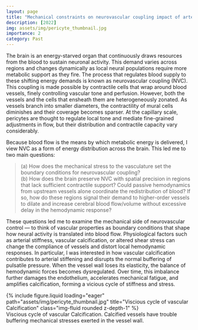 ```yaml
---
layout: page
title: "Mechanical constraints on neurovascular coupling impact of arterial stiffness on functional hyperemia and microvascular flow regulation"
description: [2022]
img: assets/img/pericyte_thumbnail.jpg
importance: 2
category: Past
---
```


The brain is an energy-starved organ that continuously draws resources from the blood to sustain neuronal activity. This demand varies across regions and changes dynamically as local neural populations require more metabolic support as they fire. The process that regulates blood supply to these shifting energy demands is known as neurovascular coupling (NVC). This coupling is made possible by contractile cells that wrap around blood vessels, finely controlling vascular tone and perfusion. However, both the vessels and the cells that ensheath them are heterogeneously zonated. As vessels branch into smaller diameters, the contractility of mural cells diminishes and their coverage becomes sparser. At the capillary scale, pericytes are thought to regulate local tone and mediate fine-grained adjustments in flow, but their distribution and contractile capacity vary considerably.

Because blood flow is the means by which metabolic energy is delivered, I view NVC as a form of energy distribution across the brain. This led me to two main questions:
> (a) How does the mechanical stress to the vasculature set the boundary conditions for neurovascular coupling? <br> (b) How does the brain preserve NVC with spatial precision in regions that lack sufficient contractile support? Could passive hemodynamics from upstream vessels alone coordinate the redistribution of blood? If so, how do these regions signal their demand to higher-order vessels to dilate and increase cerebral blood flow/volume without excessive delay in the hemodynamic response?

These questions led me to examine the mechanical side of neurovascular control — to think of vascular properties as boundary conditions that shape how neural activity is translated into blood flow. Physiological factors such as arterial stiffness, vascular calcification, or altered shear stress can change the compliance of vessels and distort local hemodynamic responses. In particular, I was interested in how vascular calcification contributes to arterial stiffening and disrupts the normal buffering of pulsatile pressure. When the vessel wall loses its elasticity, the balance of hemodynamic forces becomes dysregulated. Over time, this imbalance further damages the endothelium, accelerates mechanical fatigue, and amplifies calcification, forming a vicious cycle of stiffness and stress.

<div class="row">
    <div class="col-sm mt-3 mt-md-0">
        {% include figure.liquid loading="eager" path="assets/img/pericyte_thumbnail.jpg" title="Viscious cycle of vascular Calcification" class="img-fluid rounded z-depth-1" %}
    </div>
</div>
<div class="caption">
    Viscious cycle of vascular Calcification. Calcified vessels have trouble buffering mechanical stresses exerted in the vessel wall.
</div>
